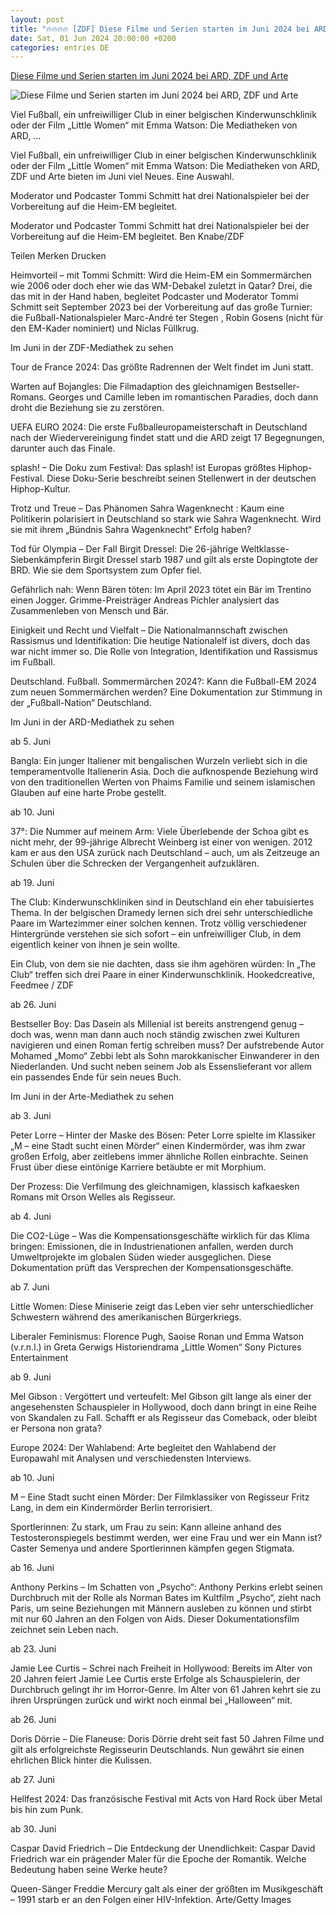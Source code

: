 ```yaml
---
layout: post
title: "🔥🔥🔥🔥 [ZDF] Diese Filme und Serien starten im Juni 2024 bei ARD, ZDF und Arte"
date: Sat, 01 Jun 2024 20:00:00 +0200
categories: entries DE
---
```

[Diese Filme und Serien starten im Juni 2024 bei ARD, ZDF und Arte](https://www.faz.net/aktuell/stil/trends-nischen/diese-filme-und-serien-starten-im-juni-2024-bei-ard-zdf-und-arte-19709632.html)

![Diese Filme und Serien starten im Juni 2024 bei ARD, ZDF und Arte](https://media1.faz.net/ppmedia/aktuell/957795193/1.9738847/facebook_teaser/moderator-und-podcaster-tommi.jpg)

Viel Fußball, ein unfreiwilliger Club in einer belgischen Kinderwunschklinik oder der Film „Little Women“ mit Emma Watson: Die Mediatheken von ARD, ...

Viel Fußball, ein unfreiwilliger Club in einer belgischen Kinderwunschklinik oder der Film „Little Women“ mit Emma Watson: Die Mediatheken von ARD, ZDF und Arte bieten im Juni viel Neues. Eine Auswahl.

Moderator und Podcaster Tommi Schmitt hat drei Nationalspieler bei der Vorbereitung auf die Heim-EM begleitet.

Moderator und Podcaster Tommi Schmitt hat drei Nationalspieler bei der Vorbereitung auf die Heim-EM begleitet. Ben Knabe/ZDF

Teilen Merken Drucken

Heimvorteil – mit Tommi Schmitt: Wird die Heim-EM ein Sommermärchen wie 2006 oder doch eher wie das WM-Debakel zuletzt in Qatar? Drei, die das mit in der Hand haben, begleitet Podcaster und Moderator Tommi Schmitt seit September 2023 bei der Vorbereitung auf das große Turnier: die Fußball-Nationalspieler Marc-André ter Stegen , Robin Gosens (nicht für den EM-Kader nominiert) und Niclas Füllkrug.

Im Juni in der ZDF-Mediathek zu sehen

Tour de France 2024: Das größte Radrennen der Welt findet im Juni statt.

Warten auf Bojangles: Die Filmadaption des gleichnamigen Bestseller-Romans. Georges und Camille leben im romantischen Paradies, doch dann droht die Beziehung sie zu zerstören.

UEFA EURO 2024: Die erste Fußballeuropameisterschaft in Deutschland nach der Wiedervereinigung findet statt und die ARD zeigt 17 Begegnungen, darunter auch das Finale.

splash! – Die Doku zum Festival: Das splash! ist Europas größtes Hiphop-Festival. Diese Doku-Serie beschreibt seinen Stellenwert in der deutschen Hiphop-Kultur.

Trotz und Treue – Das Phänomen Sahra Wagenknecht : Kaum eine Politikerin polarisiert in Deutschland so stark wie Sahra Wagenknecht. Wird sie mit ihrem „Bündnis Sahra Wagenknecht“ Erfolg haben?

Tod für Olympia – Der Fall Birgit Dressel: Die 26-jährige Weltklasse-Siebenkämpferin Birgit Dressel starb 1987 und gilt als erste Dopingtote der BRD. Wie sie dem Sportsystem zum Opfer fiel.

Gefährlich nah: Wenn Bären töten: Im April 2023 tötet ein Bär im Trentino einen Jogger. Grimme-Preisträger Andreas Pichler analysiert das Zusammenleben von Mensch und Bär.

Einigkeit und Recht und Vielfalt – Die Nationalmannschaft zwischen Rassismus und Identifikation: Die heutige Nationalelf ist divers, doch das war nicht immer so. Die Rolle von Integration, Identifikation und Rassismus im Fußball.

Deutschland. Fußball. Sommermärchen 2024?: Kann die Fußball-EM 2024 zum neuen Sommermärchen werden? Eine Dokumentation zur Stimmung in der „Fußball-Nation“ Deutschland.

Im Juni in der ARD-Mediathek zu sehen

ab 5. Juni

Bangla: Ein junger Italiener mit bengalischen Wurzeln verliebt sich in die temperamentvolle Italienerin Asia. Doch die aufknospende Beziehung wird von den traditionellen Werten von Phaims Familie und seinem islamischen Glauben auf eine harte Probe gestellt.

ab 10. Juni

37°: Die Nummer auf meinem Arm: Viele Überlebende der Schoa gibt es nicht mehr, der 99-jährige Albrecht Weinberg ist einer von wenigen. 2012 kam er aus den USA zurück nach Deutschland – auch, um als Zeitzeuge an Schulen über die Schrecken der Vergangenheit aufzuklären.

ab 19. Juni

The Club: Kinderwunschkliniken sind in Deutschland ein eher tabuisiertes Thema. In der belgischen Dramedy lernen sich drei sehr unterschiedliche Paare im Wartezimmer einer solchen kennen. Trotz völlig verschiedener Hintergründe verstehen sie sich sofort – ein unfreiwilliger Club, in dem eigentlich keiner von ihnen je sein wollte.

Ein Club, von dem sie nie dachten, dass sie ihm agehören würden: In „The Club“ treffen sich drei Paare in einer Kinderwunschklinik. Hookedcreative, Feedmee / ZDF

ab 26. Juni

Bestseller Boy: Das Dasein als Millenial ist bereits anstrengend genug – doch was, wenn man dann auch noch ständig zwischen zwei Kulturen navigieren und einen Roman fertig schreiben muss? Der aufstrebende Autor Mohamed „Momo“ Zebbi lebt als Sohn marokkanischer Einwanderer in den Niederlanden. Und sucht neben seinem Job als Essenslieferant vor allem ein passendes Ende für sein neues Buch.

Im Juni in der Arte-Mediathek zu sehen

ab 3. Juni

Peter Lorre – Hinter der Maske des Bösen: Peter Lorre spielte im Klassiker „M – eine Stadt sucht einen Mörder“ einen Kindermörder, was ihm zwar großen Erfolg, aber zeitlebens immer ähnliche Rollen einbrachte. Seinen Frust über diese eintönige Karriere betäubte er mit Morphium.

Der Prozess: Die Verfilmung des gleichnamigen, klassisch kafkaesken Romans mit Orson Welles als Regisseur.

ab 4. Juni

Die CO2-Lüge – Was die Kompensationsgeschäfte wirklich für das Klima bringen: Emissionen, die in Industrienationen anfallen, werden durch Umweltprojekte im globalen Süden wieder ausgeglichen. Diese Dokumentation prüft das Versprechen der Kompensationsgeschäfte.

ab 7. Juni

Little Women: Diese Miniserie zeigt das Leben vier sehr unterschiedlicher Schwestern während des amerikanischen Bürgerkriegs.

Liberaler Feminismus: Florence Pugh, Saoise Ronan und Emma Watson (v.r.n.l.) in Greta Gerwigs Historiendrama „Little Women“ Sony Pictures Entertainment

ab 9. Juni

Mel Gibson : Vergöttert und verteufelt: Mel Gibson gilt lange als einer der angesehensten Schauspieler in Hollywood, doch dann bringt in eine Reihe von Skandalen zu Fall. Schafft er als Regisseur das Comeback, oder bleibt er Persona non grata?

Europe 2024: Der Wahlabend: Arte begleitet den Wahlabend der Europawahl mit Analysen und verschiedensten Interviews.

ab 10. Juni

M – Eine Stadt sucht einen Mörder​: Der Filmklassiker von Regisseur Fritz Lang, in dem ein Kindermörder Berlin terrorisiert.

Sportlerinnen: Zu stark, um Frau zu sein: Kann alleine anhand des Testosteronspiegels bestimmt werden, wer eine Frau und wer ein Mann ist? Caster Semenya und andere Sportlerinnen kämpfen gegen Stigmata.

ab 16. Juni

Anthony Perkins – Im Schatten von „Psycho“: Anthony Perkins erlebt seinen Durchbruch mit der Rolle als Norman Bates im Kultfilm „Psycho“, zieht nach Paris, um seine Beziehungen mit Männern ausleben zu können und stirbt mit nur 60 Jahren an den Folgen von Aids. Dieser Dokumentationsfilm zeichnet sein Leben nach.

ab 23. Juni

Jamie Lee Curtis – Schrei nach Freiheit in Hollywood: Bereits im Alter von 20 Jahren feiert Jamie Lee Curtis erste Erfolge als Schauspielerin, der Durchbruch gelingt ihr im Horror-Genre. Im Alter von 61 Jahren kehrt sie zu ihren Ursprüngen zurück und wirkt noch einmal bei „Halloween“ mit.

ab 26. Juni

Doris Dörrie – Die Flaneuse: Doris Dörrie dreht seit fast 50 Jahren Filme und gilt als erfolgreichste Regisseurin Deutschlands. Nun gewährt sie einen ehrlichen Blick hinter die Kulissen.

ab 27. Juni

Hellfest 2024: Das französische Festival mit Acts von Hard Rock über Metal bis hin zum Punk.

ab 30. Juni

Caspar David Friedrich – Die Entdeckung der Unendlichkeit: Caspar David Friedrich war ein prägender Maler für die Epoche der Romantik. Welche Bedeutung haben seine Werke heute?

Queen-Sänger Freddie Mercury galt als einer der größten im Musikgeschäft – 1991 starb er an den Folgen einer HIV-Infektion. Arte/Getty Images

